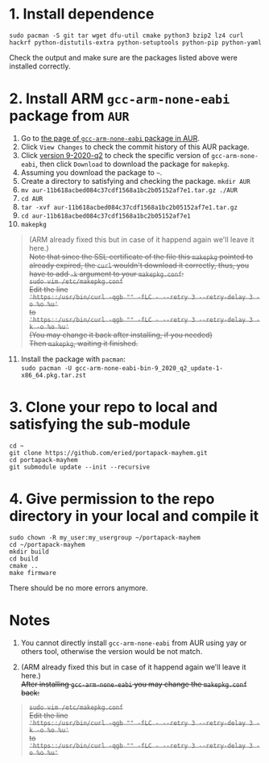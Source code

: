 # 1. Install dependence
``
sudo pacman -S git tar wget dfu-util cmake python3 bzip2 lz4 curl hackrf python-distutils-extra python-setuptools python-pip python-yaml
``

Check the output and make sure are the packages listed above were installed correctly.

# 2. Install ARM `gcc-arm-none-eabi` package from `AUR`

1. Go to [the page of `gcc-arm-none-eabi` package in AUR](https://aur.archlinux.org/packages/gcc-arm-none-eabi-bin).  
2. Click `View Changes` to check the commit history of this AUR package.  
3. Click [version 9-2020-q2](https://aur.archlinux.org/cgit/aur.git/commit/?h=gcc-arm-none-eabi-bin&id=11b618acbed084c37cdf1568a1bc2b05152af7e1) to check the specific version of `gcc-arm-none-eabi`, then click `Download` to download the package for ``makepkg``.  
4. Assuming you download the package to `~`.
5. Create a directory to satisfying and checking the package.
`mkdir AUR`  
6. `mv aur-11b618acbed084c37cdf1568a1bc2b05152af7e1.tar.gz ./AUR`  
7. `cd AUR`
8. `tar -xvf aur-11b618acbed084c37cdf1568a1bc2b05152af7e1.tar.gz`  
9. `cd aur-11b618acbed084c37cdf1568a1bc2b05152af7e1`
10. `makepkg`   
>(ARM already fixed this but in case of it happend again we'll leave it here.)    
~~Note that since the SSL certificate of the file this ``makepkg`` pointed to already expired, the `curl` wouldn't download it correctly, thus, you have to add `-k` argument to your `makepkg.conf`:~~  
~~`sudo vim /etc/makepkg.conf`~~    
~~Edit the line~~     
~~`'https::/usr/bin/curl -qgb "" -fLC - --retry 3 --retry-delay 3 -o %o %u'`~~    
~~to~~    
~~`'https::/usr/bin/curl -qgb "" -fLC - --retry 3 --retry-delay 3 -k -o %o %u'`~~    
~~(You may change it back after installing, if you needed)~~    
~~Then `makepkg`, waiting it finished.~~    
11. Install the package with `pacman`:  
`sudo pacman -U gcc-arm-none-eabi-bin-9_2020_q2_update-1-x86_64.pkg.tar.zst` 

# 3. Clone your repo to local and satisfying the sub-module
```
cd ~
git clone https://github.com/eried/portapack-mayhem.git
cd portapack-mayhem  
git submodule update --init --recursive
```

# 4. Give permission to the repo directory in your local and compile it
```
sudo chown -R my_user:my_usergroup ~/portapack-mayhem
cd ~/portapack-mayhem
mkdir build
cd build
cmake ..
make firmware
```  
There should be no more errors anymore. 

# Notes
1. You cannot directly install `gcc-arm-none-eabi` from AUR using yay or others tool, otherwise the version would be not match.    


2. (ARM already fixed this but in case of it happend again we'll leave it here.)    
 ~~After installing `gcc-arm-none-eabi` you may change the `makepkg.conf` back:~~  
>~~`sudo vim /etc/makepkg.conf`~~    
~~Edit the line~~     
~~`'https::/usr/bin/curl -qgb "" -fLC - --retry 3 --retry-delay 3 -k -o %o %u'`~~    
~~to~~    
~~`'https::/usr/bin/curl -qgb "" -fLC - --retry 3 --retry-delay 3 -o %o %u'`~~    




 